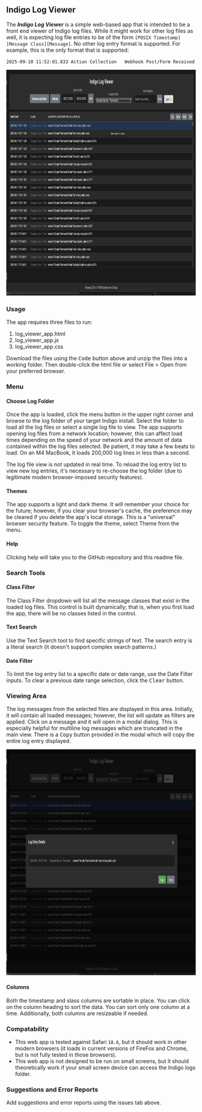 ## Indigo Log Viewer

The ***Indigo Log Viewer*** is a simple web-based app that is intended to be a front end viewer of Indigo log files.
While it might work for other log files as well, it is expecting log file entries to be of the form 
`[POSIX Timestamp][Message Class][Message]`. No other log entry format is supported. For example, this is the only 
format that is supported:
```text
2025-09-10 11:52:01.833	Action Collection	Webhook Post/Form Received
```
<img src="src/Screenshot.png" alt="Screenshot" width="800" height="600">

### Usage
The app requires three files to run:
1. log_viewer_app.html
2. log_viewer_app.js
3. log_viewer_app.css

Download the files using the <kbd>Code</kbd> button above and unzip the files into a working folder. Then double-click the 
html file or select File > Open from your preferred browser.

### Menu
#### Choose Log Folder
Once the app is loaded, click the menu button in the upper right corner and browse to the log folder of your target 
Indigo install. Select the folder to load all the log files or select a single log file to view. The app supports 
opening log files from a network location; however, this can affect load times depending on the speed of your network 
and the amount of data contained within the log files selected. Be patient, it may take a few beats to load. On an M4 
MacBook, it loads 200,000 log lines in less than a second.

The log file view is not updated in real time. To reload the log entry list to view new log entries, it's necessary to
re-choose the log folder (due to legitimate modern browser-imposed security features).

#### Themes
The app supports a light and dark theme. It will remember your choice for the future; however, if you clear your 
browser's cache, the preference may be cleared if you delete the app's local storage. This is a "universal" browser 
security feature. To toggle the theme, select Theme from the menu.

#### Help
Clicking help will take you to the GitHub repository and this readme file.

### Search Tools
#### Class Filter
The Class Filter dropdown will list all the message classes that exist in the loaded log files. This control is built 
dynamically; that is, when you first load the app, there will be no classes listed in the control.

#### Text Search
Use the Text Search tool to find specific strings of text. The search entry is a literal search (it doesn't support 
complex search patterns.)

#### Date Filter
To limit the log entry list to a specific date or date range, use the Date Filter inputs. To clear a previous date range
selection, click the <kbd>Clear</kbd> button.

### Viewing Area
The log messages from the selected files are displayed in this area. Initially, it will contain all loaded messages; 
however, the list will update as filters are applied. Click on a message and it will open in a modal dialog. This is
especially helpful for multiline log messages which are truncated in the main view. There is a <kbd>Copy</kbd> button
provided in the modal which will copy the entire log entry displayed.

<img src="src/Screenshot with Modal.png" alt="Screenshot with Modal" width="800" height="600">

#### Columns
Both the timestamp and slass columns are sortable in place. You can click on the column heading to sort the data. You 
can sort only one column at a time. Additionally, both columns are resizeable if needed.

### Compatability
- This web app is tested against Safari `18.6`, but it should work in other modern browsers (it loads in current 
  versions of FireFox and Chrome, but is not fully tested in those browsers).
- This web app is not designed to be run on small screens, but it should theoretically work if your small screen device 
  can access the Indigo logs folder.

### Suggestions and Error Reports
Add suggestions and error reports using the issues tab above.
